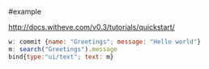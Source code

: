 #example

http://docs.witheve.com/v0.3/tutorials/quickstart/
```js
w: commit {name: "Greetings"; message: "Hello world"}
m: search("Greetings").message
bind{type:"ui/text"; text: m}

```
